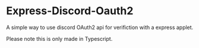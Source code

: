 # Express-Discord-Oauth2
A simple way to use discord OAuth2 api for verifiction with a express applet. 

Please note this is only made in Typescript.
